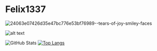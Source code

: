 # Felix1337

![24063e07426d35e47bc776e53bf76989--tears-of-joy-smiley-faces](https://user-images.githubusercontent.com/87606394/173424639-21c6e29b-dc32-4444-b053-f3a80367463d.jpg)

![alt text]([http://url/to/img.png](https://thumbs.dreamstime.com/b/smiley-emoticon-tears-von-joy-face-72541667.jpg))

![GitHub Stats](https://github-readme-stats.vercel.app/api?username=FelixH2012&theme=radical)
[![Top Langs](https://github-readme-stats.vercel.app/api/top-langs/?username=FelixH2012&exclude_repo=github-readme-stats,FelixH2012.github.io)](https://github.com/FelixH2012/github-readme-stats)
